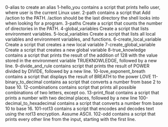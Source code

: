 0-alias to create an alias
1-hello_you contains a script that prints hello user, where user is the current Linux user.
2-path contains a script that Add /action to the PATH. /action should be the last directory the shell looks into when looking for a program.
3-paths Create a script that counts the number of directories in the PATH.
4-global_variables Create a script that lists environment variables.
5-local_variables Create a script that lists all local variables and environment variables, and functions.
6-create_local_variable Create a script that creates a new local variable
7-create_global_variable Create a script that creates a new global variable
8-true_knowledge contains a script that prints the result of the addition of 128 with the value stored in the environment variable TRUEKNOWLEDGE, followed by a new line.
9-divide_and_rule contains script that prints the result of POWER divided by DIVIDE, followed by a new line.
10-love_exponent_breath contains a script that displays the result of BREATH to the power LOVE
11-binary_to_decimal contains aa script that converts a number from base 2 to base 10.
12-combinations contains  script that prints all possible combinations of two letters, except oo.
13-print_float contains a script that prints a number with two decimal places, followed by a new line
100-decimal_to_hexadecimal contains a script that converts a number from base 10 to base 16.
101-rot13 contains a script that encodes and decodes text using the rot13 encryption. Assume ASCII.
102-odd contains  a script that prints every other line from the input, starting with the first line.
